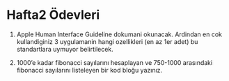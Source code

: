 # Hafta2 Ödevleri

1. Apple Human Interface Guideline dokumani okunacak. Ardindan en cok kullandiginiz 3 uygulamanin hangi ozellikleri (en az 1er adet) bu standartlara uymuyor belirtilecek.

2. 1000’e kadar fibonacci sayılarını hesaplayan ve 750-1000 arasındaki fibonacci sayılarını listeleyen bir kod bloğu yazınız.
